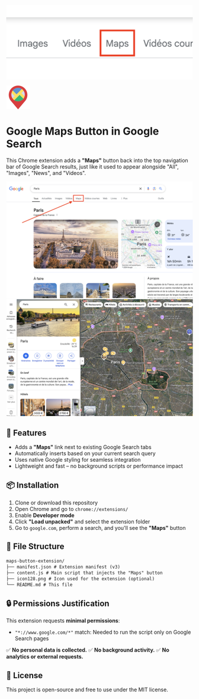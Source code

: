 ![banner](images/banner.png)


<img src="images/icon128.png" alt="logo" width="64" />

# Google Maps Button in Google Search


This Chrome extension adds a **"Maps"** button back into the top navigation bar of Google Search results, just like it used to appear alongside "All", "Images", "News", and "Videos".

![screen1](images/screen1.png)
![screen2](images/screen2.png)


## 🔧 Features

- Adds a **"Maps"** link next to existing Google Search tabs
- Automatically inserts based on your current search query
- Uses native Google styling for seamless integration
- Lightweight and fast – no background scripts or performance impact

## 📦 Installation

1. Clone or download this repository
2. Open Chrome and go to `chrome://extensions/`
3. Enable **Developer mode**
4. Click **"Load unpacked"** and select the extension folder
5. Go to `google.com`, perform a search, and you'll see the **"Maps"** button

## 📁 File Structure

```
maps-button-extension/
├── manifest.json # Extension manifest (v3)
├── content.js # Main script that injects the "Maps" button
├── icon128.png # Icon used for the extension (optional)
└── README.md # This file
```


## 🔒 Permissions Justification

This extension requests **minimal permissions**:

- `"*://www.google.com/*"` match: Needed to run the script only on Google Search pages

✅ **No personal data is collected.**
✅ **No background activity.**
✅ **No analytics or external requests.**

## 📝 License

This project is open-source and free to use under the MIT license.
